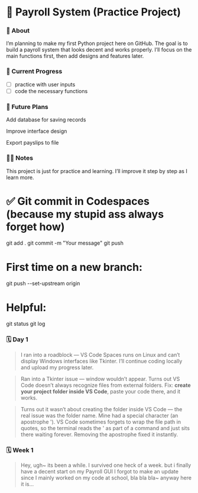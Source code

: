 # 🐍 Payroll System (Practice Project)

### 📘 About

I’m planning to make my first Python project here on GitHub.
The goal is to build a payroll system that looks decent and works properly.
I’ll focus on the main functions first, then add designs and features later.

### 🧠 Current Progress
- [ ] practice with user inputs
- [ ] code the necessary functions

### 🚀 Future Plans

Add database for saving records

Improve interface design

Export payslips to file

### 🧑‍💻 Notes

This project is just for practice and learning.
I’ll improve it step by step as I learn more.

# ✅ Git commit in Codespaces (because my stupid ass always forget how)

git add .
git commit -m "Your message"
git push

# First time on a new branch:
git push --set-upstream origin <branch-name>

# Helpful:
git status
git log


### 🗓️ **Day 1**
> I ran into a roadblock — VS Code Spaces runs on Linux and can’t display Windows interfaces like Tkinter. I’ll continue coding locally and upload my progress later.

> Ran into a Tkinter issue — window wouldn’t appear. Turns out VS Code doesn’t always recognize files from external folders. Fix: **create your project folder inside VS Code**, paste your code there, and it works. 

> Turns out it wasn’t about creating the folder inside VS Code — the real issue was the folder name. Mine had a special character (an apostrophe '). VS Code sometimes forgets to wrap the file path in quotes, so the terminal reads the ' as part of a command and just sits there waiting forever. Removing the apostrophe fixed it instantly.

### 🗓️ **Week 1**
> Hey, ugh~ its been a while. I survived one heck of a week. but i finally have a decent start on my Payroll GUI I forgot to make an update since I mainly worked on my code at school, bla bla bla~ anyway here it is...